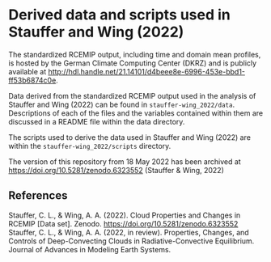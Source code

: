 # Derived data and scripts used in Stauffer and Wing (2022)

The standardized RCEMIP output, including time and domain mean profiles, is hosted by the German Climate Computing Center (DKRZ) and is publicly available at http://hdl.handle.net/21.14101/d4beee8e-6996-453e-bbd1-ff53b6874c0e.

Data derived from the standardized RCEMIP output used in the analysis of Stauffer and Wing (2022) can be found in ``stauffer-wing_2022/data``. Descriptions of each of the files and the variables contained within them are discussed in a README file within the data directory. 

The scripts used to derive the data used in Stauffer and Wing (2022) are within the ``stauffer-wing_2022/scripts`` directory.

The version of this repository from 18 May 2022 has been archived at https://doi.org/10.5281/zenodo.6323552 (Stauffer & Wing, 2022)

## References
Stauffer, C. L., & Wing, A. A. (2022). Cloud Properties and Changes in RCEMIP [Data set]. Zenodo. https://doi.org/10.5281/zenodo.6323552
Stauffer, C. L., & Wing, A. A. (2022, in review). Properties, Changes, and Controls of Deep-Convecting Clouds in Radiative-Convective Equilibrium. Journal of Advances in Modeling Earth Systems.
